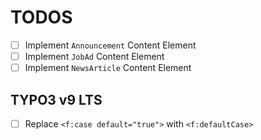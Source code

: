 TODOS
=====

- [ ] Implement `Announcement` Content Element
- [ ] Implement `JobAd` Content Element
- [ ] Implement `NewsArticle` Content Element

TYPO3 v9 LTS
------------

- [ ] Replace `<f:case default="true">` with `<f:defaultCase>`